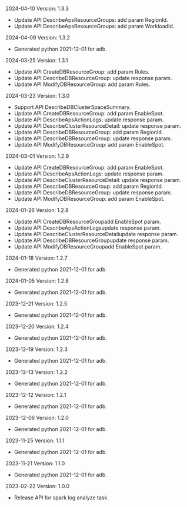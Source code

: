 2024-04-10 Version: 1.3.3
- Update API DescribeApsResourceGroups: add param RegionId.
- Update API DescribeApsResourceGroups: add param WorkloadId.


2024-04-09 Version: 1.3.2
- Generated python 2021-12-01 for adb.

2024-03-25 Version: 1.3.1
- Update API CreateDBResourceGroup: add param Rules.
- Update API DescribeDBResourceGroup: update response param.
- Update API ModifyDBResourceGroup: add param Rules.


2024-03-23 Version: 1.3.0
- Support API DescribeDBClusterSpaceSummary.
- Update API CreateDBResourceGroup: add param EnableSpot.
- Update API DescribeApsActionLogs: update response param.
- Update API DescribeClusterResourceDetail: update response param.
- Update API DescribeDBResourceGroup: add param RegionId.
- Update API DescribeDBResourceGroup: update response param.
- Update API ModifyDBResourceGroup: add param EnableSpot.


2024-03-01 Version: 1.2.9
- Update API CreateDBResourceGroup: add param EnableSpot.
- Update API DescribeApsActionLogs: update response param.
- Update API DescribeClusterResourceDetail: update response param.
- Update API DescribeDBResourceGroup: add param RegionId.
- Update API DescribeDBResourceGroup: update response param.
- Update API ModifyDBResourceGroup: add param EnableSpot.


2024-01-26 Version: 1.2.8
- Update API CreateDBResourceGroupadd EnableSpot param.
- Update API DescribeApsActionLogsupdate response param.
- Update API DescribeClusterResourceDetailupdate response param.
- Update API DescribeDBResourceGroupupdate response param.
- Update API ModifyDBResourceGroupadd EnableSpot param.


2024-01-18 Version: 1.2.7
- Generated python 2021-12-01 for adb.

2024-01-05 Version: 1.2.6
- Generated python 2021-12-01 for adb.

2023-12-21 Version: 1.2.5
- Generated python 2021-12-01 for adb.

2023-12-20 Version: 1.2.4
- Generated python 2021-12-01 for adb.

2023-12-19 Version: 1.2.3
- Generated python 2021-12-01 for adb.

2023-12-13 Version: 1.2.2
- Generated python 2021-12-01 for adb.

2023-12-12 Version: 1.2.1
- Generated python 2021-12-01 for adb.

2023-12-06 Version: 1.2.0
- Generated python 2021-12-01 for adb.

2023-11-25 Version: 1.1.1
- Generated python 2021-12-01 for adb.

2023-11-21 Version: 1.1.0
- Generated python 2021-12-01 for adb.

2023-02-22 Version: 1.0.0
- Release API for spark log analyze task.

